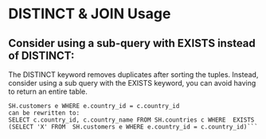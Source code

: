 # DISTINCT & JOIN Usage

## Consider using a sub-query with EXISTS instead of DISTINCT:   
The DISTINCT keyword removes duplicates after sorting the tuples.
Instead, consider using a sub query with the EXISTS keyword, you can avoid
having to return an entire table.
```EX: SELECT DISTINCT c.country_id, c.country_name FROM SH.countries c,
SH.customers e WHERE e.country_id = c.country_id   
can be rewritten to:   
SELECT c.country_id, c.country_name FROM SH.countries c WHERE  EXISTS
(SELECT 'X' FROM  SH.customers e WHERE e.country_id = c.country_id)```
